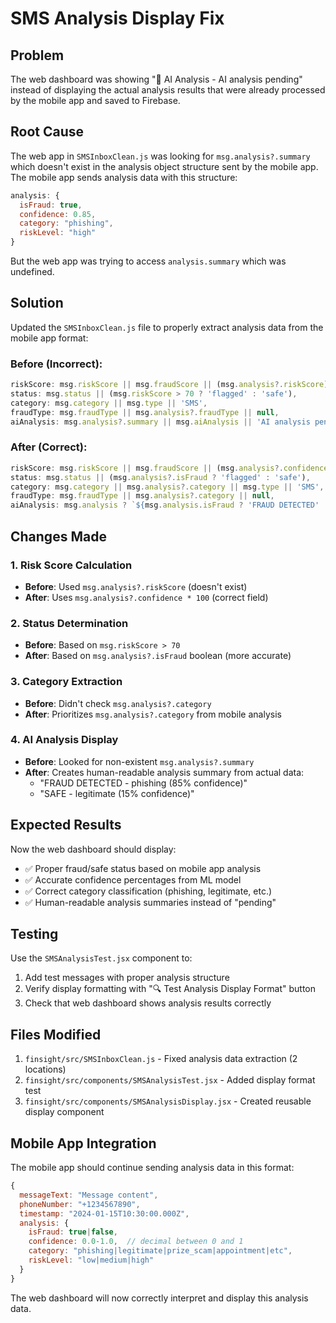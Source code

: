 # SMS Analysis Display Fix

## Problem
The web dashboard was showing "🤖 AI Analysis - AI analysis pending" instead of displaying the actual analysis results that were already processed by the mobile app and saved to Firebase.

## Root Cause
The web app in `SMSInboxClean.js` was looking for `msg.analysis?.summary` which doesn't exist in the analysis object structure sent by the mobile app. The mobile app sends analysis data with this structure:

```javascript
analysis: {
  isFraud: true,
  confidence: 0.85,
  category: "phishing", 
  riskLevel: "high"
}
```

But the web app was trying to access `analysis.summary` which was undefined.

## Solution
Updated the `SMSInboxClean.js` file to properly extract analysis data from the mobile app format:

### Before (Incorrect):
```javascript
riskScore: msg.riskScore || msg.fraudScore || (msg.analysis?.riskScore) || 0,
status: msg.status || (msg.riskScore > 70 ? 'flagged' : 'safe'),
category: msg.category || msg.type || 'SMS',
fraudType: msg.fraudType || msg.analysis?.fraudType || null,
aiAnalysis: msg.analysis?.summary || msg.aiAnalysis || 'AI analysis pending',
```

### After (Correct):
```javascript
riskScore: msg.riskScore || msg.fraudScore || (msg.analysis?.confidence * 100) || 0,
status: msg.status || (msg.analysis?.isFraud ? 'flagged' : 'safe'),
category: msg.category || msg.analysis?.category || msg.type || 'SMS',
fraudType: msg.fraudType || msg.analysis?.category || null,
aiAnalysis: msg.analysis ? `${msg.analysis.isFraud ? 'FRAUD DETECTED' : 'SAFE'} - ${msg.analysis.category || 'General SMS'} (${Math.round((msg.analysis.confidence || 0) * 100)}% confidence)` : 'AI analysis pending',
```

## Changes Made

### 1. Risk Score Calculation
- **Before**: Used `msg.analysis?.riskScore` (doesn't exist)
- **After**: Uses `msg.analysis?.confidence * 100` (correct field)

### 2. Status Determination
- **Before**: Based on `msg.riskScore > 70`
- **After**: Based on `msg.analysis?.isFraud` boolean (more accurate)

### 3. Category Extraction
- **Before**: Didn't check `msg.analysis?.category`
- **After**: Prioritizes `msg.analysis?.category` from mobile analysis

### 4. AI Analysis Display
- **Before**: Looked for non-existent `msg.analysis?.summary`
- **After**: Creates human-readable analysis summary from actual data:
  - "FRAUD DETECTED - phishing (85% confidence)"
  - "SAFE - legitimate (15% confidence)"

## Expected Results
Now the web dashboard should display:
- ✅ Proper fraud/safe status based on mobile app analysis
- ✅ Accurate confidence percentages from ML model
- ✅ Correct category classification (phishing, legitimate, etc.)
- ✅ Human-readable analysis summaries instead of "pending"

## Testing
Use the `SMSAnalysisTest.jsx` component to:
1. Add test messages with proper analysis structure
2. Verify display formatting with "🔍 Test Analysis Display Format" button
3. Check that web dashboard shows analysis results correctly

## Files Modified
1. `finsight/src/SMSInboxClean.js` - Fixed analysis data extraction (2 locations)
2. `finsight/src/components/SMSAnalysisTest.jsx` - Added display format test
3. `finsight/src/components/SMSAnalysisDisplay.jsx` - Created reusable display component

## Mobile App Integration
The mobile app should continue sending analysis data in this format:
```javascript
{
  messageText: "Message content",
  phoneNumber: "+1234567890", 
  timestamp: "2024-01-15T10:30:00.000Z",
  analysis: {
    isFraud: true|false,
    confidence: 0.0-1.0,  // decimal between 0 and 1
    category: "phishing|legitimate|prize_scam|appointment|etc",
    riskLevel: "low|medium|high"
  }
}
```

The web dashboard will now correctly interpret and display this analysis data.
